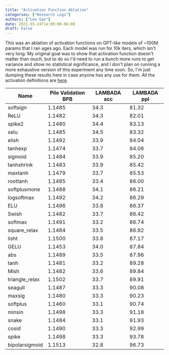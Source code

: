 ```yaml
---
title: "Activation Function Ablation"
categories: ["Research Logs"]
authors: ["Leo Gao"]
date: 2021-05-24T14:00:00-06:00
draft: False
---
```


This was an ablation of activation functions on GPT-like models of ~100M params that I ran ages ago. Each model was run for 10k iters, which isn't very long. My original goal was to show that activation function doesn't matter than much, but to do so I'd need to run a bunch more runs to get variance and show no statistical significance, and I don't plan on running a more exhaustive version of this experiment any time soon. So, I'm just dumping these results here in case anyone has any use for them. All the activation definitions are [here](https://github.com/EleutherAI/gpt-neo/blob/master/models/activations.py#L44). 

| Name | Pile Validation BPB | LAMBADA acc | LAMBADA ppl |
| --- | --- | --- | --- |
| softsign | 1.1485 | 34.3 | 81.32 |
| ReLU | 1.1482 | 34.3 | 82.01 |
| spike2 | 1.1480 | 34.4 | 83.13 |
| selu | 1.1485 | 34.5 | 83.32 |
| elish | 1.1492 | 33.9 | 84.04 |
| tanhexp | 1.1474 | 33.7 | 84.06 |
| sigmoid | 1.1484 | 33.9 | 85.20 |
| tanhshrink | 1.1483 | 33.9 | 85.42 |
| maxtanh | 1.1479 | 33.7 | 85.53 |
| roottanh | 1.1485 | 33.4 | 86.00 |
| softplusmone | 1.1488 | 34.1 | 86.21 |
| logsoftmax | 1.1492 | 34.2 | 86.29 |
| ELU | 1.1496 | 33.8 | 86.37 |
| Swish | 1.1482 | 33.7 | 86.42 |
| softmax | 1.1491 | 33.2 | 86.74 |
| square_relax | 1.1484 | 33.5 | 86.92 |
| lisht | 1.1500 | 33.8 | 87.17 |
| GELU | 1.1453 | 34.0 | 87.84 |
| abs | 1.1489 | 33.5 | 87.96 |
| tanh | 1.1481 | 33.2 | 89.28 |
| Mish | 1.1482 | 33.6 | 89.84 |
| triangle_relax | 1.1502 | 33.7 | 89.91 |
| seagull | 1.1487 | 33.3 | 90.08 |
| maxsig | 1.1480 | 33.3 | 90.23 |
| softplus | 1.1460 | 33.1 | 90.74 |
| minsin | 1.1498 | 33.3 | 91.18 |
| snake | 1.1484 | 33.1 | 91.93 |
| cosid | 1.1490 | 33.3 | 92.99 |
| spike | 1.1498 | 33.3 | 93.78 |
| bipolarsigmoid | 1.1513 | 32.8 | 96.73 |